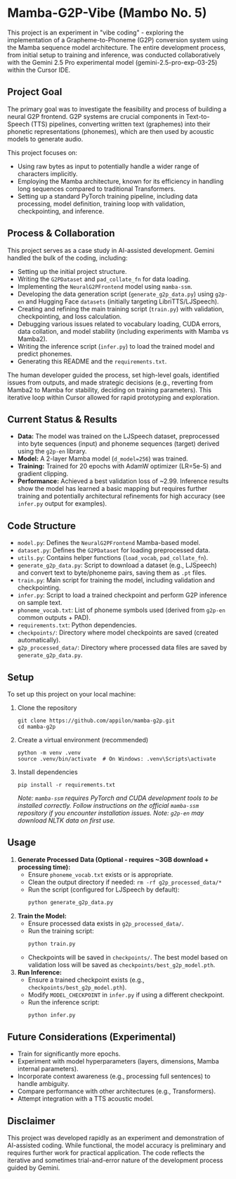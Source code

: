 # Mamba-G2P-Vibe (Mambo No. 5)

This project is an experiment in "vibe coding" - exploring the implementation of a Grapheme-to-Phoneme (G2P) conversion system using the Mamba sequence model architecture. The entire development process, from initial setup to training and inference, was conducted collaboratively with the Gemini 2.5 Pro experimental model (gemini-2.5-pro-exp-03-25) within the Cursor IDE.

## Project Goal

The primary goal was to investigate the feasibility and process of building a neural G2P frontend. G2P systems are crucial components in Text-to-Speech (TTS) pipelines, converting written text (graphemes) into their phonetic representations (phonemes), which are then used by acoustic models to generate audio.

This project focuses on:
*   Using raw bytes as input to potentially handle a wider range of characters implicitly.
*   Employing the Mamba architecture, known for its efficiency in handling long sequences compared to traditional Transformers.
*   Setting up a standard PyTorch training pipeline, including data processing, model definition, training loop with validation, checkpointing, and inference.

## Process & Collaboration

This project serves as a case study in AI-assisted development. Gemini handled the bulk of the coding, including:
*   Setting up the initial project structure.
*   Writing the `G2PDataset` and `pad_collate_fn` for data loading.
*   Implementing the `NeuralG2PFrontend` model using `mamba-ssm`.
*   Developing the data generation script (`generate_g2p_data.py`) using `g2p-en` and Hugging Face `datasets` (initially targeting LibriTTS/LJSpeech).
*   Creating and refining the main training script (`train.py`) with validation, checkpointing, and loss calculation.
*   Debugging various issues related to vocabulary loading, CUDA errors, data collation, and model stability (including experiments with Mamba vs Mamba2).
*   Writing the inference script (`infer.py`) to load the trained model and predict phonemes.
*   Generating this README and the `requirements.txt`.

The human developer guided the process, set high-level goals, identified issues from outputs, and made strategic decisions (e.g., reverting from Mamba2 to Mamba for stability, deciding on training parameters). This iterative loop within Cursor allowed for rapid prototyping and exploration.

## Current Status & Results

*   **Data:** The model was trained on the LJSpeech dataset, preprocessed into byte sequences (input) and phoneme sequences (target) derived using the `g2p-en` library.
*   **Model:** A 2-layer Mamba model (`d_model=256`) was trained.
*   **Training:** Trained for 20 epochs with AdamW optimizer (LR=5e-5) and gradient clipping.
*   **Performance:** Achieved a best validation loss of ~2.99. Inference results show the model has learned a basic mapping but requires further training and potentially architectural refinements for high accuracy (see `infer.py` output for examples).

## Code Structure

*   `model.py`: Defines the `NeuralG2PFrontend` Mamba-based model.
*   `dataset.py`: Defines the `G2PDataset` for loading preprocessed data.
*   `utils.py`: Contains helper functions (`load_vocab`, `pad_collate_fn`).
*   `generate_g2p_data.py`: Script to download a dataset (e.g., LJSpeech) and convert text to byte/phoneme pairs, saving them as `.pt` files.
*   `train.py`: Main script for training the model, including validation and checkpointing.
*   `infer.py`: Script to load a trained checkpoint and perform G2P inference on sample text.
*   `phoneme_vocab.txt`: List of phoneme symbols used (derived from `g2p-en` common outputs + PAD).
*   `requirements.txt`: Python dependencies.
*   `checkpoints/`: Directory where model checkpoints are saved (created automatically).
*   `g2p_processed_data/`: Directory where processed data files are saved by `generate_g2p_data.py`.

## Setup

To set up this project on your local machine:

1. Clone the repository
   ```
   git clone https://github.com/appilon/mamba-g2p.git
   cd mamba-g2p
   ```

2. Create a virtual environment (recommended)
   ```
   python -m venv .venv
   source .venv/bin/activate  # On Windows: .venv\Scripts\activate
   ```

3. Install dependencies
   ```
   pip install -r requirements.txt
   ```
    *Note: `mamba-ssm` requires PyTorch and CUDA development tools to be installed correctly. Follow instructions on the official `mamba-ssm` repository if you encounter installation issues.* 
    *Note: `g2p-en` may download NLTK data on first use.*

## Usage

1.  **Generate Processed Data (Optional - requires ~3GB download + processing time):**
    *   Ensure `phoneme_vocab.txt` exists or is appropriate.
    *   Clean the output directory if needed: `rm -rf g2p_processed_data/*`
    *   Run the script (configured for LJSpeech by default):
        ```bash
        python generate_g2p_data.py
        ```
2.  **Train the Model:**
    *   Ensure processed data exists in `g2p_processed_data/`.
    *   Run the training script:
        ```bash
        python train.py
        ```
    *   Checkpoints will be saved in `checkpoints/`. The best model based on validation loss will be saved as `checkpoints/best_g2p_model.pth`.
3.  **Run Inference:**
    *   Ensure a trained checkpoint exists (e.g., `checkpoints/best_g2p_model.pth`).
    *   Modify `MODEL_CHECKPOINT` in `infer.py` if using a different checkpoint.
    *   Run the inference script:
        ```bash
        python infer.py
        ```

## Future Considerations (Experimental)

*   Train for significantly more epochs.
*   Experiment with model hyperparameters (layers, dimensions, Mamba internal parameters).
*   Incorporate context awareness (e.g., processing full sentences) to handle ambiguity.
*   Compare performance with other architectures (e.g., Transformers).
*   Attempt integration with a TTS acoustic model.

## Disclaimer

This project was developed rapidly as an experiment and demonstration of AI-assisted coding. While functional, the model accuracy is preliminary and requires further work for practical application. The code reflects the iterative and sometimes trial-and-error nature of the development process guided by Gemini. 